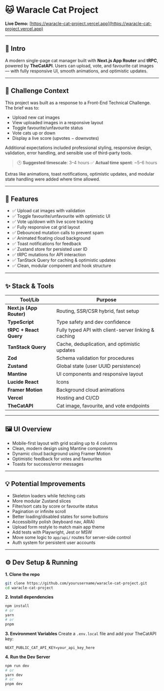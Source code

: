 # 🐱 Waracle Cat Project

**Live Demo:** [https://waracle-cat-project.vercel.app](https://waracle-cat-project.vercel.app)

---

## 📘 Intro

A modern single-page cat manager built with **Next.js App Router** and **tRPC**, powered by **TheCatAPI**. Users can upload, vote, and favourite cat images — with fully responsive UI, smooth animations, and optimistic updates.

---

## 🧪 Challenge Context

This project was built as a response to a Front-End Technical Challenge. The brief was to:

* Upload new cat images
* View uploaded images in a responsive layout
* Toggle favourite/unfavourite status
* Vote cats up or down
* Display a live score (upvotes − downvotes)

Additional expectations included professional styling, responsive design, validation, error handling, and sensible use of third-party tools.

> 🕒 **Suggested timescale**: 3–4 hours
> ✅ **Actual time spent**: \~5–6 hours

Extras like animations, toast notifications, optimistic updates, and modular state handling were added where time allowed.

---

## 🎯 Features

* ✅ Upload cat images with validation
* ✅ Toggle favourite/unfavourite with optimistic UI
* ✅ Vote up/down with live score tracking
* ✅ Fully responsive cat grid layout
* ✅ Debounced mutation calls to prevent spam
* ✅ Animated floating cloud background
* ✅ Toast notifications for feedback
* ✅ Zustand store for persisted user ID
* ✅ tRPC mutations for API interaction
* ✅ TanStack Query for caching & optimistic updates
* ✅ Clean, modular component and hook structure

---

## ✨ Stack & Tools

| Tool/Lib                 | Purpose                                              |
| ------------------------ | ---------------------------------------------------- |
| **Next.js (App Router)** | Routing, SSR/CSR hybrid, fast setup                  |
| **TypeScript**           | Type safety and dev confidence                       |
| **tRPC + React Query**   | Fully typed API with client-server linking & caching |
| **TanStack Query**       | Cache, deduplication, and optimistic updates         |
| **Zod**                  | Schema validation for procedures                     |
| **Zustand**              | Global state (user UUID persistence)                 |
| **Mantine**              | UI components and responsive layout                  |
| **Lucide React**         | Icons                                                |
| **Framer Motion**        | Background cloud animations                          |
| **Vercel**               | Hosting and CI/CD                                    |
| **TheCatAPI**            | Cat image, favourite, and vote endpoints             |

---

## 🖼 UI Overview

* Mobile-first layout with grid scaling up to 4 columns
* Clean, modern design using Mantine components
* Dynamic cloud background using Framer Motion
* Optimistic feedback for votes and favourites
* Toasts for success/error messages

---

## 💡 Potential Improvements

* Skeleton loaders while fetching cats
* More modular Zustand slices
* Filter/sort cats by score or favourite status
* Pagination or infinite scroll
* Better loading/disabled states for some buttons
* Accessibility polish (keyboard nav, ARIA)
* Upload form restyle to match main app theme
* Add tests with Playwright, Jest or MSW
* Move some logic to `app/api/` routes for server-side control
* Auth system for persistent user accounts

---

## ⚙️ Dev Setup & Running

**1. Clone the repo**

```bash
git clone https://github.com/yourusername/waracle-cat-project.git
cd waracle-cat-project
```

**2. Install dependencies**

```bash
npm install
# or
yarn
# or
pnpm
```

**3. Environment Variables**
Create a `.env.local` file and add your TheCatAPI key:

```env
NEXT_PUBLIC_CAT_API_KEY=your_api_key_here
```

**4. Run the Dev Server**

```bash
npm run dev
# or
yarn dev
# or
pnpm dev
```

